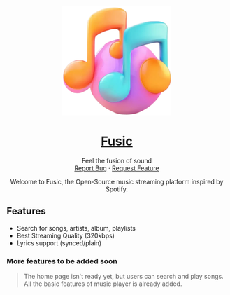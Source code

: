 <a name="readme-top"></a>
<br />

<div align="center">
  <a href="https://fusic.vercel.app/">
    <img src="public/logo.png" alt="Logo" width="250" height="250">
  </a>

<h1><a href="https://fusic.vercel.app/"><strong>Fusic</strong>
  </a></h1>
  <p align="center">
    Feel the fusion of sound
    <br />
    <a href="https://github.com/mdanisulh/fusic/issues">Report Bug</a>
    ·
    <a href="https://github.com/mdanisulh/fusic/issues">Request Feature</a>
  </p>
</div>

<p align="center">Welcome to Fusic, the Open-Source music streaming platform inspired by Spotify.</p>

## Features

- Search for songs, artists, album, playlists
- Best Streaming Quality (320kbps)
- Lyrics support (synced/plain)

### More features to be added soon

> The home page isn't ready yet, but users can search and play songs. All the basic features of music player is already added.

